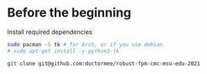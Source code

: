 # Before the beginning
Install required dependencies
```sh
sudo pacman -S tk # for Arch, or if you use debian
# sudo apt-get install -y python3-tk

git clone git@github.com:doctormee/robust-fpm-cmc-msu-edu-2021
```